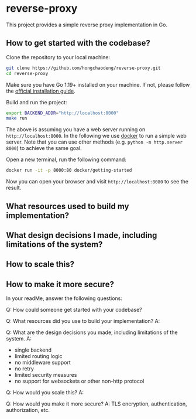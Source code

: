 # reverse-proxy

This project provides a simple reverse proxy implementation in Go.

## How to get started with the codebase?

Clone the repository to your local machine:

```bash
git clone https://github.com/hongchaodeng/reverse-proxy.git
cd reverse-proxy
```

Make sure you have Go 1.19+ installed on your machine. If not, please follow the [official installation guide](https://go.dev/doc/install).

Build and run the project:

```bash
export BACKEND_ADDR="http://localhost:8000"
make run
```

The above is assuming you have a web server running on `http://localhost:8000`.
In the following we use [docker](https://docs.docker.com/engine/install/) to run a simple web server.
Note that you can use other methods (e.g. `python -m http.server 8000`) to achieve the same goal.

Open a new terminal, run the following command:

```bash
docker run -it -p 8000:80 docker/getting-started
```

Now you can open your browser and visit `http://localhost:8080` to see the result.

## What resources used to build my implementation?

## What design decisions I made, including limitations of the system?

## How to scale this?

## How to make it more secure?



In your readMe, answer the following questions:

Q: How could someone get started with your codebase?


Q: What resources did you use to build your implementation?
A: 

Q: What are the design decisions you made, including limitations of the system.
A:
- single backend
- limited routing logic
- no middleware support
- no retry
- limited security measures
- no support for websockets or other non-http protocol

Q: How would you scale this?
A: 

Q: How would you make it more secure?
A: TLS encryption, authentication, authorization, etc.
